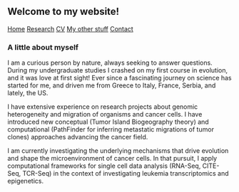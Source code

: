 ## Welcome to my website!

[Home](./)  [Research](./research.md)   [CV](./cv.md)   [My other stuff](./myotherstuff.md)   [Contact](./contact.md) 


### A little about myself


I am a curious person by nature, always seeking to answer questions. During my undergraduate studies I crashed on my first course in evolution, and it was love at first sight! Ever since a fascinating journey on science has started for me, and driven me from Greece to Italy, France, Serbia, and lately, the US. 


I have extensive experience on research projects about genomic heterogeneity and migration of organisms and cancer cells. I have introduced new conceptual (Tumor Island Biogeography theory) and computational (PathFinder for inferring metastatic migrations of tumor clones) approaches advancing the cancer field.

I am currently investigating the underlying mechanisms that drive evolution and shape the microenvironment of cancer cells. In that pursuit, I apply computational frameworks for single cell data analysis (RNA-Seq, CITE-Seq, TCR-Seq) in the context of investigating leukemia transcriptomics and epigenetics.

